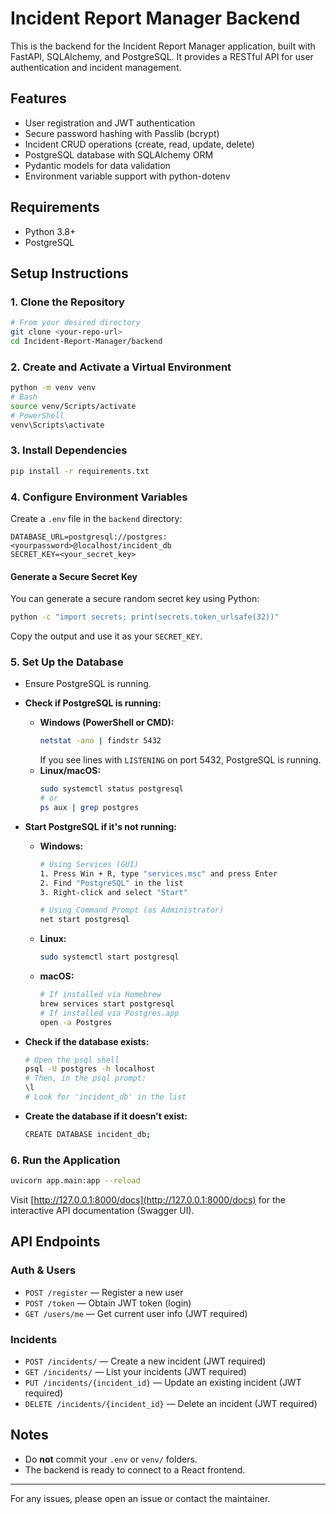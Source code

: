 # Incident Report Manager Backend

This is the backend for the Incident Report Manager application, built with FastAPI, SQLAlchemy, and PostgreSQL. It provides a RESTful API for user authentication and incident management.

## Features
- User registration and JWT authentication
- Secure password hashing with Passlib (bcrypt)
- Incident CRUD operations (create, read, update, delete)
- PostgreSQL database with SQLAlchemy ORM
- Pydantic models for data validation
- Environment variable support with python-dotenv

## Requirements
- Python 3.8+
- PostgreSQL

## Setup Instructions

### 1. Clone the Repository
```sh
# From your desired directory
git clone <your-repo-url>
cd Incident-Report-Manager/backend
```

### 2. Create and Activate a Virtual Environment
```sh
python -m venv venv
# Bash
source venv/Scripts/activate
# PowerShell
venv\Scripts\activate
```

### 3. Install Dependencies
```sh
pip install -r requirements.txt
```

### 4. Configure Environment Variables
Create a `.env` file in the `backend` directory:
```
DATABASE_URL=postgresql://postgres:<yourpassword>@localhost/incident_db
SECRET_KEY=<your_secret_key>
```

#### Generate a Secure Secret Key
You can generate a secure random secret key using Python:
```sh
python -c "import secrets; print(secrets.token_urlsafe(32))"
```
Copy the output and use it as your `SECRET_KEY`.

### 5. Set Up the Database
- Ensure PostgreSQL is running.
- **Check if PostgreSQL is running:**
  - **Windows (PowerShell or CMD):**
    ```sh
    netstat -ano | findstr 5432
    ```
    If you see lines with `LISTENING` on port 5432, PostgreSQL is running.
  - **Linux/macOS:**
    ```sh
    sudo systemctl status postgresql
    # or
    ps aux | grep postgres
    ```

- **Start PostgreSQL if it's not running:**
  - **Windows:**
    ```sh
    # Using Services (GUI)
    1. Press Win + R, type "services.msc" and press Enter
    2. Find "PostgreSQL" in the list
    3. Right-click and select "Start"

    # Using Command Prompt (as Administrator)
    net start postgresql
    ```
  - **Linux:**
    ```sh
    sudo systemctl start postgresql
    ```
  - **macOS:**
    ```sh
    # If installed via Homebrew
    brew services start postgresql
    # If installed via Postgres.app
    open -a Postgres
    ```

- **Check if the database exists:**
  ```sh
  # Open the psql shell
  psql -U postgres -h localhost
  # Then, in the psql prompt:
  \l
  # Look for 'incident_db' in the list
  ```
- **Create the database if it doesn't exist:**
  ```sh
  CREATE DATABASE incident_db;
  ```

### 6. Run the Application
```sh
uvicorn app.main:app --reload
```

Visit [http://127.0.0.1:8000/docs](http://127.0.0.1:8000/docs) for the interactive API documentation (Swagger UI).

## API Endpoints

### Auth & Users
- `POST /register` — Register a new user
- `POST /token` — Obtain JWT token (login)
- `GET /users/me` — Get current user info (JWT required)

### Incidents
- `POST /incidents/` — Create a new incident (JWT required)
- `GET /incidents/` — List your incidents (JWT required)
- `PUT /incidents/{incident_id}` — Update an existing incident (JWT required)
- `DELETE /incidents/{incident_id}` — Delete an incident (JWT required)


## Notes
- Do **not** commit your `.env` or `venv/` folders.
- The backend is ready to connect to a React frontend.

---

For any issues, please open an issue or contact the maintainer. 